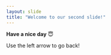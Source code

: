 ```yaml
---
layout: slide
title: "Welcome to our second slide!"
---
```

**Have a nice day** 😇

Use the left arrow to go back!
